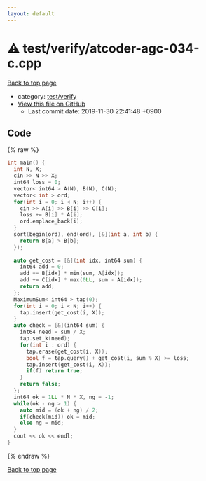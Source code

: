 ```yaml
---
layout: default
---
```


<!-- mathjax config similar to math.stackexchange -->
<script type="text/javascript" async
  src="https://cdnjs.cloudflare.com/ajax/libs/mathjax/2.7.5/MathJax.js?config=TeX-MML-AM_CHTML">
</script>
<script type="text/x-mathjax-config">
  MathJax.Hub.Config({
    TeX: { equationNumbers: { autoNumber: "AMS" }},
    tex2jax: {
      inlineMath: [ ['$','$'] ],
      processEscapes: true
    },
    "HTML-CSS": { matchFontHeight: false },
    displayAlign: "left",
    displayIndent: "2em"
  });
</script>

<script type="text/javascript" src="https://cdnjs.cloudflare.com/ajax/libs/jquery/3.4.1/jquery.min.js"></script>
<script src="https://cdn.jsdelivr.net/npm/jquery-balloon-js@1.1.2/jquery.balloon.min.js" integrity="sha256-ZEYs9VrgAeNuPvs15E39OsyOJaIkXEEt10fzxJ20+2I=" crossorigin="anonymous"></script>
<script type="text/javascript" src="../../../assets/js/copy-button.js"></script>
<link rel="stylesheet" href="../../../assets/css/copy-button.css" />


# :warning: test/verify/atcoder-agc-034-c.cpp
<a href="../../../index.html">Back to top page</a>

* category: <a href="../../../index.html#5a4423c79a88aeb6104a40a645f9430c">test/verify</a>
* <a href="{{ site.github.repository_url }}/blob/master/test/verify/atcoder-agc-034-c.cpp">View this file on GitHub</a>
    - Last commit date: 2019-11-30 22:41:48 +0900




## Code
{% raw %}
```cpp
int main() {
  int N, X;
  cin >> N >> X;
  int64 loss = 0;
  vector< int64 > A(N), B(N), C(N);
  vector< int > ord;
  for(int i = 0; i < N; i++) {
    cin >> A[i] >> B[i] >> C[i];
    loss += B[i] * A[i];
    ord.emplace_back(i);
  }
  sort(begin(ord), end(ord), [&](int a, int b) {
    return B[a] > B[b];
  });
 
  auto get_cost = [&](int idx, int64 sum) {
    int64 add = 0;
    add += B[idx] * min(sum, A[idx]);
    add += C[idx] * max(0LL, sum - A[idx]);
    return add;
  };
  MaximumSum< int64 > tap(0);
  for(int i = 0; i < N; i++) {
    tap.insert(get_cost(i, X));
  }
  auto check = [&](int64 sum) {
    int64 need = sum / X;
    tap.set_k(need);
    for(int i : ord) {
      tap.erase(get_cost(i, X));
      bool f = tap.query() + get_cost(i, sum % X) >= loss;
      tap.insert(get_cost(i, X));
      if(f) return true;
    }
    return false;
  };
  int64 ok = 1LL * N * X, ng = -1;
  while(ok - ng > 1) {
    auto mid = (ok + ng) / 2;
    if(check(mid)) ok = mid;
    else ng = mid;
  }
  cout << ok << endl;
}

```
{% endraw %}

<a href="../../../index.html">Back to top page</a>

